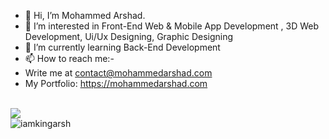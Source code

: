 - 👋 Hi, I’m Mohammed Arshad.
- 👀 I’m interested in Front-End Web & Mobile App Development , 3D Web Development, Ui/Ux Designing, Graphic Designing
- 🌱 I’m currently learning Back-End Development
- 📫 How to reach me:-
- Write me at contact@mohammedarshad.com
- My Portfolio: https://mohammedarshad.com


<br/>

<div align="left" >

  <img  src="https://github-readme-stats.vercel.app/api/top-langs?username=iamkingarsh&locale=en&hide_title=false&layout=compact&card_width=320&card_height=421&langs_count=12&theme=dark&hide_border=false&order=1"/>


</div>  
<div align="left" >
<img  src="https://github-readme-streak-stats.herokuapp.com/?user=iamkingarsh&theme=dark&card_width=420" alt="iamkingarsh" />
</div>  

